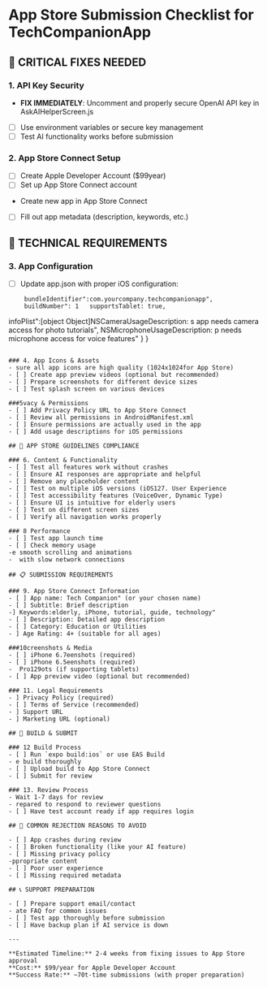 # App Store Submission Checklist for TechCompanionApp

## 🚨 CRITICAL FIXES NEEDED

### 1. API Key Security
-  **FIX IMMEDIATELY**: Uncomment and properly secure OpenAI API key in AskAIHelperScreen.js
- [ ] Use environment variables or secure key management
- [ ] Test AI functionality works before submission

### 2. App Store Connect Setup
- [ ] Create Apple Developer Account ($99year)
- [ ] Set up App Store Connect account
-  Create new app in App Store Connect
- [ ] Fill out app metadata (description, keywords, etc.)

## 📱 TECHNICAL REQUIREMENTS

### 3. App Configuration
- [ ] Update app.json with proper iOS configuration:
  ```jsonios": {
   bundleIdentifier":com.yourcompany.techcompanionapp",
   buildNumber": 1   supportsTablet: true,
 infoPlist":[object Object]NSCameraUsageDescription: s app needs camera access for photo tutorials",
      NSMicrophoneUsageDescription: p needs microphone access for voice features"
    }
  }
  ```

### 4. App Icons & Assets
- sure all app icons are high quality (1024x1024for App Store)
- [ ] Create app preview videos (optional but recommended)
- [ ] Prepare screenshots for different device sizes
- [ ] Test splash screen on various devices

###5vacy & Permissions
- [ ] Add Privacy Policy URL to App Store Connect
- [ ] Review all permissions in AndroidManifest.xml
- [ ] Ensure permissions are actually used in the app
- [ ] Add usage descriptions for iOS permissions

## 🎯 APP STORE GUIDELINES COMPLIANCE

### 6. Content & Functionality
- [ ] Test all features work without crashes
- [ ] Ensure AI responses are appropriate and helpful
- [ ] Remove any placeholder content
- [ ] Test on multiple iOS versions (iOS127. User Experience
- [ ] Test accessibility features (VoiceOver, Dynamic Type)
- [ ] Ensure UI is intuitive for elderly users
- [ ] Test on different screen sizes
- [ ] Verify all navigation works properly

### 8 Performance
- [ ] Test app launch time
- [ ] Check memory usage
-e smooth scrolling and animations
-  with slow network connections

## 📋 SUBMISSION REQUIREMENTS

### 9. App Store Connect Information
- [ ] App name: Tech Companion" (or your chosen name)
- [ ] Subtitle: Brief description
-] Keywords:elderly, iPhone, tutorial, guide, technology"
- [ ] Description: Detailed app description
- [ ] Category: Education or Utilities
- ] Age Rating: 4+ (suitable for all ages)

###10creenshots & Media
- [ ] iPhone 6.7eenshots (required)
- [ ] iPhone 6.5eenshots (required)
-  Pro129ots (if supporting tablets)
- [ ] App preview video (optional but recommended)

### 11. Legal Requirements
- ] Privacy Policy (required)
- [ ] Terms of Service (recommended)
- ] Support URL
- ] Marketing URL (optional)

## 🔧 BUILD & SUBMIT

### 12 Build Process
- [ ] Run `expo build:ios` or use EAS Build
- e build thoroughly
- [ ] Upload build to App Store Connect
- [ ] Submit for review

### 13. Review Process
- Wait 1-7 days for review
- repared to respond to reviewer questions
- [ ] Have test account ready if app requires login

## 🚫 COMMON REJECTION REASONS TO AVOID

- [ ] App crashes during review
- [ ] Broken functionality (like your AI feature)
- [ ] Missing privacy policy
-ppropriate content
- [ ] Poor user experience
- [ ] Missing required metadata

## 📞 SUPPORT PREPARATION

- [ ] Prepare support email/contact
- ate FAQ for common issues
- [ ] Test app thoroughly before submission
- [ ] Have backup plan if AI service is down

---

**Estimated Timeline:** 2-4 weeks from fixing issues to App Store approval
**Cost:** $99/year for Apple Developer Account
**Success Rate:** ~70t-time submissions (with proper preparation) 